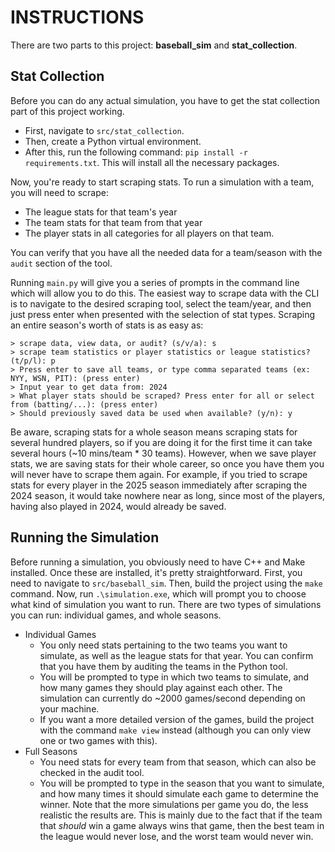 # INSTRUCTIONS
There are two parts to this project: **baseball_sim** and **stat_collection**.
## Stat Collection  
Before you can do any actual simulation, you have to get the stat collection part of this project working. 
  
- First, navigate to `src/stat_collection`.
- Then, create a Python virtual environment.
- After this, run the following command: `pip install -r requirements.txt`. This will install all the necessary packages.
 
Now, you're ready to start scraping stats. To run a simulation with a team, you will need to scrape:
- The league stats for that team's year
- The team stats for that team from that year
- The player stats in all categories for all players on that team.
  
You can verify that you have all the needed data for a team/season with the `audit` section of the tool.  

Running `main.py` will give you a series of prompts in the command line which will allow you to do this.
The easiest way to scrape data with the CLI is to navigate to the desired scraping tool, select the team/year, and then just press enter when presented with the selection of stat types.
Scraping an entire season's worth of stats is as easy as:
```
> scrape data, view data, or audit? (s/v/a): s
> scrape team statistics or player statistics or league statistics? (t/p/l): p
> Press enter to save all teams, or type comma separated teams (ex: NYY, WSN, PIT): (press enter)
> Input year to get data from: 2024
> What player stats should be scraped? Press enter for all or select from (batting/...): (press enter)
> Should previously saved data be used when available? (y/n): y
```  
Be aware, scraping stats for a whole season means scraping stats for several hundred players, so if you are doing it for the first time it can take several hours (~10 mins/team * 30 teams).
However, when we save player stats, we are saving stats for their whole career, so once you have them you will never have to scrape them again.
For example, if you tried to scrape stats for every player in the 2025 season immediately after scraping the 2024 season, it would take nowhere near as long, since most of the players, having also played in 2024, would already be saved.

## Running the Simulation
Before running a simulation, you obviously need to have C++ and Make installed. Once these are installed, it's pretty straightforward.
First, you need to navigate to `src/baseball_sim`. Then, build the project using the `make` command.
Now, run `.\simulation.exe`, which will prompt you to choose what kind of simulation you want to run.
There are two types of simulations you can run: individual games, and whole seasons. 
- Individual Games
  - You only need stats pertaining to the two teams you want to simulate, as well as the league stats for that year. You can confirm that you have them by auditing the teams in the Python tool.
  - You will be prompted to type in which two teams to simulate, and how many games they should play against each other. The simulation can currently do ~2000 games/second depending on your machine.
  - If you want a more detailed version of the games, build the project with the command `make view` instead (although you can only view one or two games with this).
- Full Seasons
  - You need stats for every team from that season, which can also be checked in the audit tool.
  - You will be prompted to type in the season that you want to simulate, and how many times it should simulate each game to determine the winner.
    Note that the more simulations per game you do, the less realistic the results are. This is mainly due to the fact that if the team that _should_ win a game always wins that game, then the best team in the league would never lose, and the worst team would never win.  
